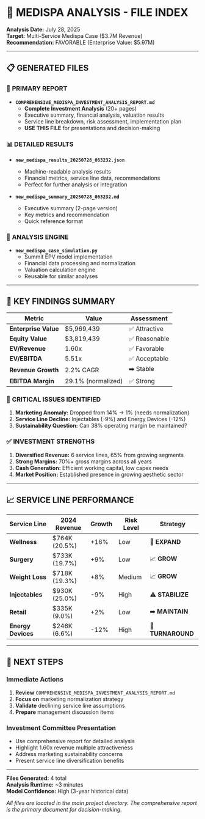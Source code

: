 # 📁 MEDISPA ANALYSIS - FILE INDEX

**Analysis Date:** July 28, 2025  
**Target:** Multi-Service Medispa Case ($3.7M Revenue)  
**Recommendation:** FAVORABLE (Enterprise Value: $5.97M)

---

## 📋 **GENERATED FILES**

### 🎯 **PRIMARY REPORT**
- **`COMPREHENSIVE_MEDISPA_INVESTMENT_ANALYSIS_REPORT.md`**
  - **Complete Investment Analysis** (20+ pages)
  - Executive summary, financial analysis, valuation results
  - Service line breakdown, risk assessment, implementation plan
  - **USE THIS FILE** for presentations and decision-making

### 📊 **DETAILED RESULTS**
- **`new_medispa_results_20250728_063232.json`**
  - Machine-readable analysis results
  - Financial metrics, service line data, recommendations
  - Perfect for further analysis or integration

- **`new_medispa_summary_20250728_063232.md`**
  - Executive summary (2-page version)
  - Key metrics and recommendation
  - Quick reference format

### 🔧 **ANALYSIS ENGINE**
- **`new_medispa_case_simulation.py`**
  - Summit EPV model implementation
  - Financial data processing and normalization
  - Valuation calculation engine
  - Reusable for similar analyses

---

## 🎯 **KEY FINDINGS SUMMARY**

| Metric | Value | Assessment |
|--------|-------|------------|
| **Enterprise Value** | $5,969,439 | ✅ Attractive |
| **Equity Value** | $3,819,439 | ✅ Reasonable |
| **EV/Revenue** | 1.60x | ✅ Favorable |
| **EV/EBITDA** | 5.51x | ✅ Acceptable |
| **Revenue Growth** | 2.2% CAGR | ➡️ Stable |
| **EBITDA Margin** | 29.1% (normalized) | ✅ Strong |

### 🚨 **CRITICAL ISSUES IDENTIFIED**
1. **Marketing Anomaly:** Dropped from 14% → 1% (needs normalization)
2. **Service Line Decline:** Injectables (-9%) and Energy Devices (-12%)
3. **Sustainability Question:** Can 38% operating margin be maintained?

### ✅ **INVESTMENT STRENGTHS** 
1. **Diversified Revenue:** 6 service lines, 65% from growing segments
2. **Strong Margins:** 70%+ gross margins across all years
3. **Cash Generation:** Efficient working capital, low capex needs
4. **Market Position:** Established presence in growing aesthetic sector

---

## 📈 **SERVICE LINE PERFORMANCE**

| Service Line | 2024 Revenue | Growth | Risk Level | Strategy |
|-------------|-------------|---------|------------|----------|
| **Wellness** | $764K (20.5%) | +16% | Low | 🚀 **EXPAND** |
| **Surgery** | $733K (19.7%) | +9% | Low | 📈 **GROW** |
| **Weight Loss** | $718K (19.3%) | +8% | Medium | 📈 **GROW** |
| **Injectables** | $930K (25.0%) | -9% | High | ⚠️ **STABILIZE** |
| **Retail** | $335K (9.0%) | +2% | Low | ➡️ **MAINTAIN** |
| **Energy Devices** | $246K (6.6%) | -12% | High | 🔄 **TURNAROUND** |

---

## 💼 **NEXT STEPS**

### **Immediate Actions**
1. **Review** `COMPREHENSIVE_MEDISPA_INVESTMENT_ANALYSIS_REPORT.md`
2. **Focus on** marketing normalization strategy
3. **Validate** declining service line assumptions
4. **Prepare** management discussion items

### **Investment Committee Presentation**
- Use comprehensive report for detailed analysis
- Highlight 1.60x revenue multiple attractiveness
- Address marketing sustainability concerns
- Present service line diversification benefits

---

**Files Generated:** 4 total  
**Analysis Runtime:** ~3 minutes  
**Model Confidence:** High (3-year historical data)

*All files are located in the main project directory. The comprehensive report is the primary document for decision-making.* 
